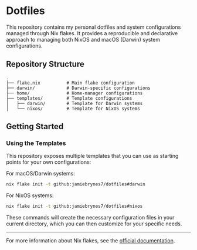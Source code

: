 # Dotfiles

This repository contains my personal dotfiles and system configurations managed through Nix flakes. It provides a reproducible and declarative approach to managing both NixOS and macOS (Darwin) system configurations.

## Repository Structure

```
.
├── flake.nix          # Main flake configuration
├── darwin/            # Darwin-specific configurations
├── home/              # Home-manager configurations
├── templates/         # Template configurations
│   ├── darwin/        # Template for Darwin systems
│   └── nixos/         # Template for NixOS systems

```

## Getting Started

### Using the Templates

This repository exposes multiple templates that you can use as starting points for your own configurations:

For macOS/Darwin systems:

```bash
nix flake init -t github:jamiebrynes7/dotfiles#darwin
```

For NixOS systems:

```bash
nix flake init -t github:jamiebrynes7/dotfiles#nixos
```

These commands will create the necessary configuration files in your current directory, which you can then customize for your specific needs.


---

For more information about Nix flakes, see the [official documentation](https://nixos.wiki/wiki/Flakes).
